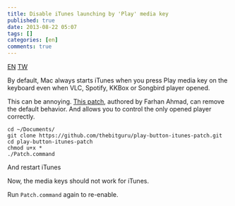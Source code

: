 ```yaml
---
title: Disable iTunes launching by 'Play' media key
published: true
date: 2013-08-22 05:07
tags: []
categories: [en]
comments: true
---
```


<a href="{% link _posts/2013-08-22-disable-itunes-starts-by-media-key.md %}" class="lang-btn lang-current">EN</a>
<a href="{% link _posts/2013-09-20-disable-itunes-starts-by-media-key.md %}" class="lang-btn">TW</a>

By default, Mac always starts iTunes when you press Play media key on the keyboard even when VLC, Spotify, KKBox or Songbird player opened.

This can be annoying. [This patch](https://github.com/thebitguru/play-button-itunes-patch), authored by Farhan Ahmad, can remove the default behavior. And allows you to control the only opened player correctly.

    cd ~/Documents/
    git clone https://github.com/thebitguru/play-button-itunes-patch.git
    cd play-button-itunes-patch
    chmod u+x *
    ./Patch.command

And restart iTunes

Now, the media keys should not work for iTunes.

Run `Patch.command` again to re-enable.
